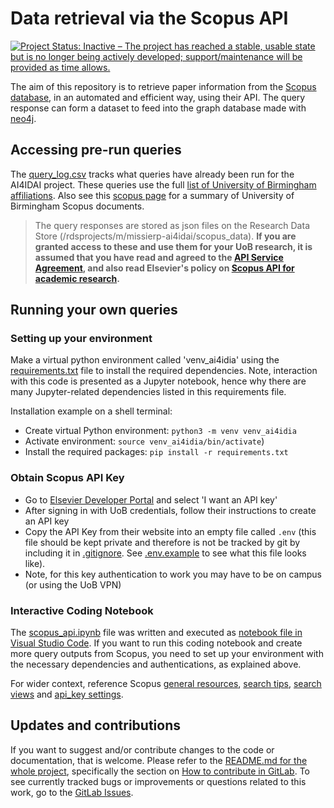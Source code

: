 # Data retrieval via the Scopus API

[![Project Status: Inactive – The project has reached a stable, usable state but is no longer being actively developed; support/maintenance will be provided as time allows.](https://www.repostatus.org/badges/latest/inactive.svg)](https://www.repostatus.org/#inactive)

The aim of this repository is to retrieve paper information from the [Scopus database](https://www.elsevier.com/en-gb/products/scopus), in an automated and efficient way, using their API. The query response can form a dataset to feed into the graph database made with [neo4j](https://gitlab.bham.ac.uk/missierp-ai4idai/neo4j).

## Accessing pre-run queries

The [query_log.csv](data/query_log.csv) tracks what queries have already been run for the AI4IDAI project. These queries use the full [list of University of Birmingham affiliations](data/uob_affils.csv). Also see this [scopus page](https://www.scopus.com/pages/organization/60019702#) for a summary of University of Birmingham Scopus documents.  

> The query responses are stored as json files on the Research Data Store (/rdsprojects/m/missierp-ai4idai/scopus_data). **If you are granted access to these and use them for your UoB research, it is assumed that you have read and agreed to the [API Service Agreement](https://dev.elsevier.com/policy/API-service-agreement.pdf), and also read Elsevier's policy on [Scopus API for academic research](https://dev.elsevier.com/academic_research_scopus.html).**

## Running your own queries

### Setting up your environment

Make a virtual python environment called 'venv_ai4idia' using the [requirements.txt](requirements.txt) file to install the required dependencies. Note, interaction with this code is presented as a Jupyter notebook, hence why there are many Jupyter-related dependencies listed in this requirements file. 

Installation example on a shell terminal:
- Create virtual Python environment: `python3 -m venv venv_ai4idia`
- Activate environment: `source venv_ai4idia/bin/activate`) 
- Install the required packages: `pip install -r requirements.txt` 

### Obtain Scopus API Key

- Go to [Elsevier Developer Portal](https://dev.elsevier.com) and select 'I want an API key'
- After signing in with UoB credentials, follow their instructions to create an API key 
- Copy the API Key from their website into an empty file called `.env` (this file should be kept private and therefore is not be tracked by git by including it in [.gitignore](.gitignore). See [.env.example](.env.example) to see what this file looks like).
- Note, for this key authentication to work you may have to be on campus (or using the UoB VPN)

### Interactive Coding Notebook

The [scopus_api.ipynb](code/scopus_api.ipynb) file was written and executed as [notebook file in Visual Studio Code](https://code.visualstudio.com/docs/datascience/jupyter-notebooks). If you want to run this coding notebook and create more query outputs from Scopus, you need to set up your environment with the necessary dependencies and authentications, as explained above.

For wider context, reference Scopus [general resources](https://dev.elsevier.com/documentation/SCOPUSSearchAPI.wadl), [search tips](https://dev.elsevier.com/sc_search_tips.html), [search views](https://dev.elsevier.com/sc_search_views.html) and [api_key settings](https://dev.elsevier.com/api_key_settings.html).

## Updates and contributions

If you want to suggest and/or contribute changes to the code or documentation, that is welcome. Please refer to the [README.md for the whole project](https://gitlab.bham.ac.uk/missierp-ai4idai), specifically the section on [How to contribute in GitLab](https://gitlab.bham.ac.uk/missierp-ai4idai#how-to-contribute-in-gitlab). To see currently tracked bugs or improvements or questions related to this work, go to the [GitLab Issues](https://gitlab.bham.ac.uk/missierp-ai4idai/scopus/-/issues).

